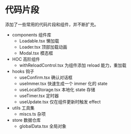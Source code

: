 # 代码片段

添加了一些常用的代码片段和组件，并不断扩充。

- components 组件库
  - Loadable.tsx 懒加载
  - Loader.tsx 顶部加载动画
  - Modal.tsx 模态框
- HOC 高阶组件
  - withReloadControl.tsx 为组件添加 reload 能力，重加载
- hooks 钩子
  - useConfirm.tsx 确认对话框
  - useImmer.tsx 快速生成一个 immer 化的 state
  - useLocalStorage.tsx 本地化 state 存储
  - useTimer.tsx 定时器
  - useUpdate.tsx 仅在组件更新时触发 effect
- utils 工具集
  - miscs.ts 杂项
- store 数据仓库
  - globalData.tsx 全局对象
